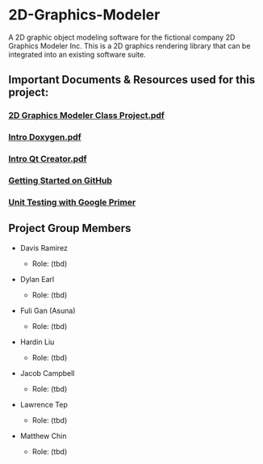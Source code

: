 # 2D-Graphics-Modeler

A 2D graphic object modeling software for the fictional company 2D Graphics Modeler Inc. This is a 2D graphics rendering library 
that can be integrated into an existing software suite.

## Important Documents & Resources used for this project:

### [2D Graphics Modeler Class Project.pdf](https://github.com/campjake/2D-Graphics-Modeler/files/9841670/2D.Graphics.Modeler.Class.Project.1.pdf)

### [Intro Doxygen.pdf](https://github.com/campjake/2D-Graphics-Modeler/files/9841681/Intro.Doxygen.1.pdf)

### [Intro Qt Creator.pdf](https://github.com/campjake/2D-Graphics-Modeler/files/9841682/Intro.Qt.Creator.1.pdf)

### [Getting Started on GitHub](https://guides.github.com/activities/hello-world/)

### [Unit Testing with Google Primer](https://google.github.io/googletest/primer.html)

## Project Group Members
- Davis Ramirez
  - Role: (tbd)

- Dylan Earl
  - Role: (tbd)

- Fuli Gan  (Asuna)
  - Role: (tbd)

- Hardin Liu
  - Role: (tbd)

- Jacob Campbell
  - Role: (tbd)

- Lawrence Tep
  - Role: (tbd)

- Matthew Chin
  - Role: (tbd)
